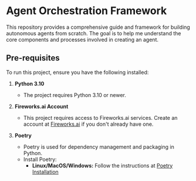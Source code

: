 # Agent Orchestration Framework

This repository provides a comprehensive guide and framework for building autonomous agents from scratch. The goal is to help me understand the core components and processes involved in creating an agent.

## Pre-requisites
To run this project, ensure you have the following installed:

1. **Python 3.10**
   - The project requires Python 3.10 or newer.

2. **Fireworks.ai Account**
   - This project requires access to Fireworks.ai services. Create an account at [Fireworks.ai](https://fireworks.ai) if you don't already have one.

3. **Poetry**
   - Poetry is used for dependency management and packaging in Python.
   - Install Poetry:
     - **Linux/MacOS/Windows:** Follow the instructions at [Poetry Installation](https://python-poetry.org/docs/#installation)

